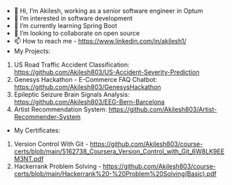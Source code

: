 - 👋 Hi, I’m Akilesh, working as a senior software engineer in Optum
- 👀 I’m interested in software development
- 🌱 I’m currently learning Spring Boot
- 💞️ I’m looking to collaborate on open source
- 📫 How to reach me - https://www.linkedin.com/in/akilesh1/
- My Projects:
 1. US Road Traffic Accident Classification: https://github.com/Akilesh803/US-Accident-Severity-Prediction
 2. Genesys Hackathon - E-Commerce FAQ Chatbot: https://github.com/Akilesh803/GenesysHackathon
 3. Epileptic Seizure Brain Signals Analysis: https://github.com/Akilesh803/EEG-Bern-Barcelona
 4. Artist Recommendation System: https://github.com/Akilesh803/Artist-Recommender-System
 
 - My Certificates:
 1. Version Control With Git - https://github.com/Akilesh803/course-certs/blob/main/5162738_Coursera_Version_Control_with_Git_6W8LK9EEM3NT.pdf
 2. Hackerrank Problem Solving - https://github.com/Akilesh803/course-certs/blob/main/Hackerrank%20-%20Problem%20Solving(Basic).pdf
<!---
Akilesh803/Akilesh803 is a ✨ special ✨ repository because its `README.md` (this file) appears on your GitHub profile.
You can click the Preview link to take a look at your changes.
--->
